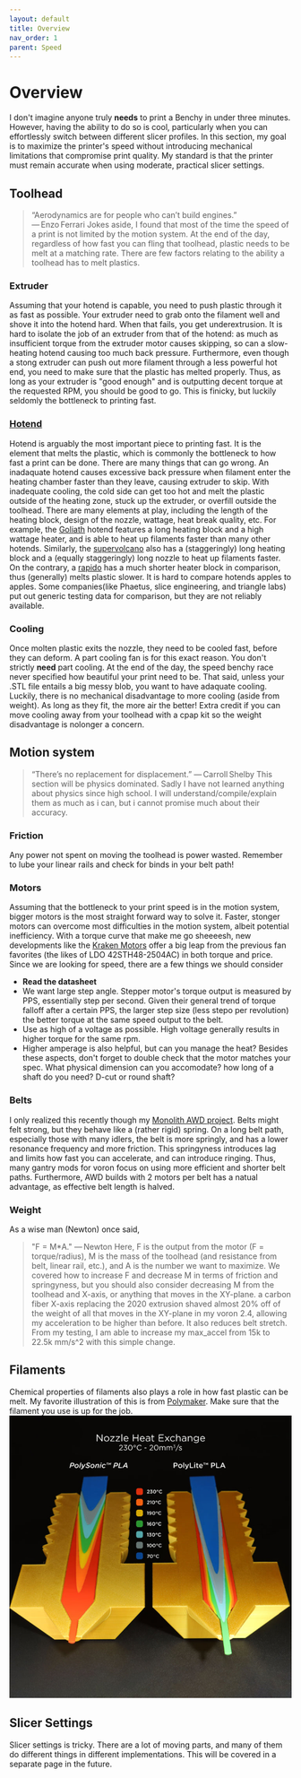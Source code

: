 ```yaml
---
layout: default
title: Overview
nav_order: 1
parent: Speed
---
```

# Overview

I don't imagine anyone truly **needs** to print a Benchy in under three minutes. However, having the ability to do so is cool, particularly when you can effortlessly switch between different slicer profiles. In this section, my goal is to maximize the printer's speed without introducing mechanical limitations that compromise print quality. My standard is that the printer must remain accurate when using moderate, practical slicer settings.

## Toolhead
> “Aerodynamics are for people who can’t build engines.” — Enzo Ferrari 
Jokes aside, I found that most of the time the speed of a print is not limited by the motion system. At the end of the day, regardless of how fast you can fling that toolhead, plastic needs to be melt at a matching rate. There are few factors relating to the ability a toolhead has to melt plastics. 

### Extruder
Assuming that your hotend is capable, you need to push plastic through it as fast as possible. Your extruder need to grab onto the filament well and shove it into the hotend hard. When that fails, you get underextrusion. It is hard to isolate the job of an extruder from that of the hotend: as much as insufficient torque from the extruder motor causes skipping, so can a slow-heating hotend causing too much back pressure. Furthermore, even though a stong extruder can push out more filament through a less powerful hot end, you need to make sure that the plastic has melted properly. Thus, as long as your extruder is "good enough" and is outputting decent torque at the requested RPM, you should be good to go. This is finicky, but luckily seldomly the bottleneck to printing fast.

### [Hotend](https://e3d-online.com/blogs/news/anatomy-of-a-hotend)
Hotend is arguably the most important piece to printing fast. It is the element that melts the plastic, which is commonly the bottleneck to how fast a print can be done. There are many things that can go wrong. An inadaquate hotend causes excessive back pressure when filament enter the heating chamber faster than they leave, causing extruder to skip. With inadequate cooling, the cold side can get too hot and melt the plastic outside of the heating zone, stuck up the extruder, or overfill outside the toolhead. There are many elements at play, including the length of the heating block, design of the nozzle, wattage, heat break quality, etc. For example, the [Goliath](https://github.com/VzBoT3D/Goliath) hotend features a long heating block and a high wattage heater, and is able to heat up filaments faster than many other hotends. Similarly, the [supervolcano](https://www.filastruder.com/products/e3d-supervolcano?variant=16161872445511) also has a (staggeringly) long heating block and a (equally staggeringly) long nozzle to heat up filaments faster. On the contrary, a [rapido](https://www.phaetus.com/en-us/products/rapido-hotend) has a much shorter heater block in comparison, thus (generally) melts plastic slower. It is hard to compare hotends apples to apples. Some companies(like Phaetus, slice engineering, and triangle labs) put out generic testing data for comparison, but they are not reliably available.

### Cooling
Once molten plastic exits the nozzle, they need to be cooled fast, before they can deform. A part cooling fan is for this exact reason. You don't strictly **need** part cooling. At the end of the day, the speed benchy race never specified how beautiful your print need to be. That said, unless your .STL file entails a big messy blob, you want to have adaquate cooling. Luckily, there is no mechanical disadvantage to more cooling (aside from weight). As long as they fit, the more air the better! Extra credit if you can move cooling away from your toolhead with a cpap kit so the weight disadvantage is nolonger a concern.

## Motion system
> “There’s no replacement for displacement.” — Carroll Shelby
This section will be physics dominated. Sadly I have not learned anything about physics since high school. I will understand/compile/explain them as much as i can, but i cannot promise much about their accuracy. 

### Friction
Any power not spent on moving the toolhead is power wasted. Remember to lube your linear rails and check for binds in your belt path!

### Motors
Assuming that the bottleneck to your print speed is in the motion system, bigger motors is the most straight forward way to solve it. Faster, stonger motors can overcome most difficulties in the motion system, albeit potential inefficiency. With a torque curve that make me go sheeeesh, new developments like the [Kraken Motors](https://west3d.com/products/kraken-motors-from-devil-design-ldo-42sth60-3004ah-s37-and-s55-extreme-stepper-motor) offer a big leap from the previous fan favorites (the likes of LDO 42STH48-2504AC) in both torque and price. Since we are looking for speed, there are a few things we should consider
- **Read the datasheet**
- We want large step angle. Stepper motor's torque output is measured by PPS, essentially step per second. Given their general trend of torque falloff after a certain PPS, the larger step size (less stepo per revolution) the better torque at the same speed output to the belt.
- Use as high of a voltage as possible. High voltage generally results in higher torque for the same rpm. 
- Higher amperage is also helpful, but can you manage the heat?
Besides these aspects, don't forget to double check that the motor matches your spec. What physical dimension can you accomodate? how long of a shaft do you need? D-cut or round shaft?

### Belts
I only realized this recently though my [Monolith AWD project](Monolith.md). Belts might felt strong, but they behave like a (rather rigid) spring. On a long belt path, especially those with many idlers, the belt is more springly, and has a lower resonance frequency and more friction. This springyness introduces lag and limits how fast you can accelerate, and can introduce ringing. Thus, many gantry mods for voron focus on using more efficient and shorter belt paths. Furthermore, AWD builds with 2 motors per belt has a natual advantage, as effective belt length is halved.

### Weight
As a wise man (Newton) once said,
> "F = M*A." — Newton
Here, F is the output from the motor (F = torque/radius), M is the mass of the toolhead (and resistance from belt, linear rail, etc.), and A is the number we want to maximize. We covered how to increase F and decrease M in terms of friction and springyness, but you should also consider decreasing M from the toolhead and X-axis, or anything that moves in the XY-plane. a carbon fiber X-axis replacing the 2020 extrusion shaved almost 20% off of the weight of all that moves in the XY-plane in my voron 2.4, allowing my acceleration to be higher than before. It also reduces belt stretch. From my testing, I am able to increase my max_accel from 15k to 22.5k mm/s^2 with this simple change.

## Filaments
Chemical properties of filaments also plays a role in how fast plastic can be melt. My favorite illustration of this is from [Polymaker](https://us.polymaker.com/products/polysonic-pla). Make sure that the filament you use is up for the job.
![image](../assets/Filament.jpg)

## Slicer Settings
Slicer settings is tricky. There are a lot of moving parts, and many of them do different things in different implementations. This will be covered in a separate page in the future.